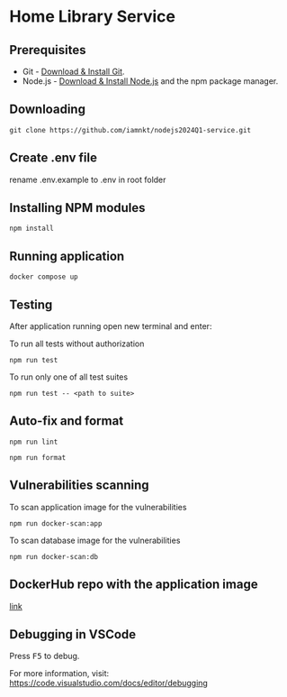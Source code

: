 # Home Library Service

## Prerequisites

- Git - [Download & Install Git](https://git-scm.com/downloads).
- Node.js - [Download & Install Node.js](https://nodejs.org/en/download/) and the npm package manager.

## Downloading

```
git clone https://github.com/iamnkt/nodejs2024Q1-service.git
```

## Create .env file
rename .env.example to .env in root folder 

## Installing NPM modules

```
npm install
```

## Running application

```
docker compose up
```

## Testing

After application running open new terminal and enter:

To run all tests without authorization

```
npm run test
```

To run only one of all test suites

```
npm run test -- <path to suite>
```

## Auto-fix and format

```
npm run lint
```

```
npm run format
```

## Vulnerabilities scanning

To scan application image for the vulnerabilities

```
npm run docker-scan:app
```

To scan database image for the vulnerabilities

```
npm run docker-scan:db
```

## DockerHub repo with the application image

[link](https://hub.docker.com/r/iamnkt/app_image)

## Debugging in VSCode

Press <kbd>F5</kbd> to debug.

For more information, visit: https://code.visualstudio.com/docs/editor/debugging

